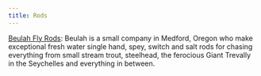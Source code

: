 ```yaml
---
title: Rods
---
```


[Beulah Fly Rods](https://www.beulahflyrods.com/): Beulah is a small company in Medford, Oregon who make exceptional fresh water single hand, spey, switch and salt rods for chasing everything from small stream trout, steelhead, the ferocious Giant Trevally in the Seychelles and everything in between.
